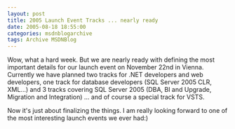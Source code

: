 ```yaml
---
layout: post
title: 2005 Launch Event Tracks ... nearly ready
date: 2005-08-18 18:55:00
categories: msdnblogarchive
tags: Archive MSDNBlog
---
```


Wow, what a hard week. But we are nearly ready with defining the most important details for our launch event on November 22nd in Vienna. Currently we have planned two tracks for .NET developers and web developers, one track for database developers (SQL Server 2005 CLR, XML...) and 3 tracks covering SQL Server 2005 (DBA, BI and Upgrade, Migration and Integration) ... and of course a special track for VSTS.


Now it's just about finalizing the things. I am really looking forward to one of the most interesting launch events we ever had:)


